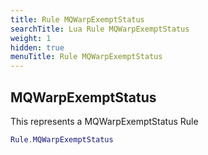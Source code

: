 ```yaml
---
title: Rule MQWarpExemptStatus
searchTitle: Lua Rule MQWarpExemptStatus
weight: 1
hidden: true
menuTitle: Rule MQWarpExemptStatus
---
```

## MQWarpExemptStatus

This represents a MQWarpExemptStatus Rule
```lua
Rule.MQWarpExemptStatus
```